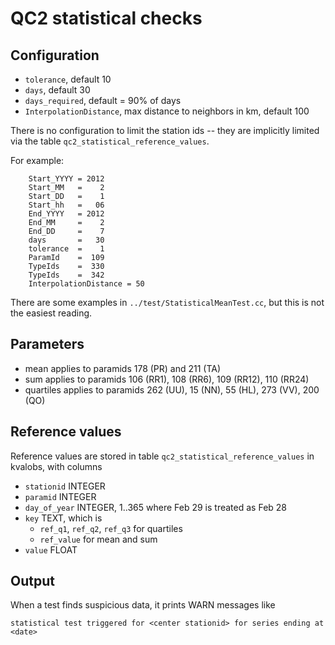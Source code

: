 QC2 statistical checks
======================

Configuration
-------------

 * `tolerance`, default 10
 * `days`, default 30
 * `days_required`, default = 90% of days
 * `InterpolationDistance`, max distance to neighbors in km, default 100

There is no configuration to limit the station ids -- they are implicitly limited
via the table `qc2_statistical_reference_values`.

For example:

        Start_YYYY = 2012
        Start_MM   =    2
        Start_DD   =    1
        Start_hh   =   06
        End_YYYY   = 2012
        End_MM     =    2
        End_DD     =    7
        days       =   30
        tolerance  =    1
        ParamId    =  109
        TypeIds    =  330
        TypeIds    =  342
        InterpolationDistance = 50

There are some examples in `../test/StatisticalMeanTest.cc`, but this
is not the easiest reading.

Parameters
----------

 * mean applies to paramids 178 (PR) and 211 (TA)
 * sum applies to paramids 106 (RR1), 108 (RR6), 109 (RR12), 110 (RR24)
 * quartiles applies to paramids 262 (UU), 15 (NN), 55 (HL), 273 (VV), 200 (QO)

Reference values
----------------

Reference values are stored in table `qc2_statistical_reference_values` in kvalobs, with columns

 * `stationid` INTEGER
 * `paramid` INTEGER
 * `day_of_year` INTEGER, 1..365 where Feb 29 is treated as Feb 28
 * `key` TEXT, which is
   * `ref_q1`, `ref_q2`, `ref_q3` for quartiles
   * `ref_value` for mean and sum
 * `value` FLOAT

Output
------

When a test finds suspicious data, it prints WARN messages like

    statistical test triggered for <center stationid> for series ending at <date>
